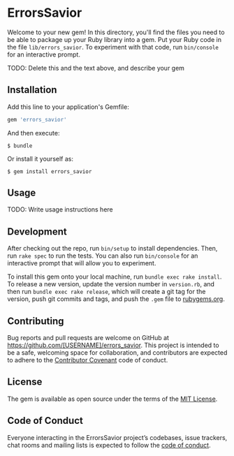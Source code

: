 # ErrorsSavior

Welcome to your new gem! In this directory, you'll find the files you need to be able to package up your Ruby library into a gem. Put your Ruby code in the file `lib/errors_savior`. To experiment with that code, run `bin/console` for an interactive prompt.

TODO: Delete this and the text above, and describe your gem

## Installation

Add this line to your application's Gemfile:

```ruby
gem 'errors_savior'
```

And then execute:

    $ bundle

Or install it yourself as:

    $ gem install errors_savior

## Usage

TODO: Write usage instructions here

## Development

After checking out the repo, run `bin/setup` to install dependencies. Then, run `rake spec` to run the tests. You can also run `bin/console` for an interactive prompt that will allow you to experiment.

To install this gem onto your local machine, run `bundle exec rake install`. To release a new version, update the version number in `version.rb`, and then run `bundle exec rake release`, which will create a git tag for the version, push git commits and tags, and push the `.gem` file to [rubygems.org](https://rubygems.org).

## Contributing

Bug reports and pull requests are welcome on GitHub at https://github.com/[USERNAME]/errors_savior. This project is intended to be a safe, welcoming space for collaboration, and contributors are expected to adhere to the [Contributor Covenant](http://contributor-covenant.org) code of conduct.

## License

The gem is available as open source under the terms of the [MIT License](https://opensource.org/licenses/MIT).

## Code of Conduct

Everyone interacting in the ErrorsSavior project’s codebases, issue trackers, chat rooms and mailing lists is expected to follow the [code of conduct](https://github.com/[USERNAME]/errors_savior/blob/master/CODE_OF_CONDUCT.md).
